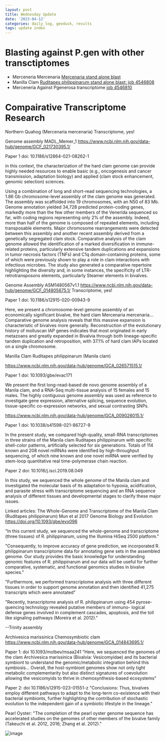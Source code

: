 ```yaml
---
layout: post
title: Wednesday Update
date: '2023-04-12'
categories: daily_log, geoduck, results
tags: update index 
---
```




# Blasting against P.gen with other transctiptomes
- Merceneria Mercenaria [Mercenaria stand alone blast](https://gannet.fish.washington.edu/gigas/data/p.generosa/Mercenaria_blastx.tab)
- Manilla Clam [Ruditapes philippinarum stand alone blast: job 4546808]()
- Merceneria Against Pgenerosa transcriptome [job 4546810]()

# Compairative Transcriptome Research

Northern Quahog (Mercenaria mercenaria) 
Transcriptome, yes! 

Genome assembly MADL_Memer_1
https://www.ncbi.nlm.nih.gov/data-hub/genome/GCF_021730395.1/

Paper 1 doi: 10.1186/s12864-021-08262-1

in this context, the characterization of the hard clam genome can provide highly needed resources to enable basic (e.g., oncogenesis and cancer transmission, adaptation biology) and applied (clam stock enhancement, genomic selection) sciences.

Using a combination of long and short-read sequencing technologies, a 1.86 Gb chromosome-level assembly of the clam genome was generated. The assembly was scaffolded into 19 chromosomes, with an N50 of 83 Mb. Genome annotation yielded 34,728 predicted protein-coding genes, markedly more than the few other members of the Venerida sequenced so far, with coding regions representing only 2% of the assembly. Indeed, more than half of the genome is composed of repeated elements, including transposable elements. Major chromosome rearrangements were detected between this assembly and another recent assembly derived from a genetically segregated clam stock. Comparative analysis of the clam genome allowed the identification of a marked diversification in immune-related proteins, particularly extensive tandem duplications and expansions in tumor necrosis factors (TNFs) and C1q domain-containing proteins, some of which were previously shown to play a role in clam interactions with infectious microbes. The study also generated a comparative repertoire highlighting the diversity and, in some instances, the specificity of LTR-retrotransposons elements, particularly Steamer elements in bivalves.

Genome Assembly ASM1480567v1.1
https://www.ncbi.nlm.nih.gov/data-hub/genome/GCF_014805675.1/
Transcriptome, yes! 

Paper 1 doi: 10.1186/s12915-020-00943-9

Here, we present a chromosome-level genome assembly of an economically significant bivalve, the hard clam Mercenaria mercenaria…Comparative genome analysis reveals that this massive expansion is characteristic of bivalves more generally. Reconstruction of the evolutionary history of molluscan IAP genes indicates that most originated in early metazoans and greatly expanded in Bivalvia through both lineage-specific tandem duplication and retroposition, with 37.1% of hard clam IAPs located on a single chromosome.




Manilla Clam
Ruditapes philippinarum (Manila clam)

https://www.ncbi.nlm.nih.gov/data-hub/genome/GCA_026571515.1/

Paper 1 doi: 10.1093/gbe/evac171 

We present the first long-read-based de novo genome assembly of a Manila clam, and a RNA-Seq multi-tissue analysis of 15 females and 15 males. The highly contiguous genome assembly was used as reference to investigate gene expression, alternative splicing, sequence evolution, tissue-specific co-expression networks, and sexual contrasting SNPs.




https://www.ncbi.nlm.nih.gov/data-hub/genome/GCA_009026015.1/

Paper 1 doi: 10.1038/s41598-021-86727-9

In the present study, we compared high-quality, small-RNA transcriptomes in three strains of the Manila clam Ruditapes philippinarum with specific shell-color patterns, artificially selected for six generations. Totals of 114 known and 208 novel miRNAs were identified by high-throughput sequencing, of which nine known and one novel miRNA were verified by stem-loop quantitative real time-polymerase chain reaction.

Paper 2 doi: 10.1016/j.isci.2019.08.049

In this study, we sequenced the whole genome of the Manila clam and investigated the molecular basis of its adaptation to hypoxia, acidification, and parasite stress with transcriptome sequencing and an RNA sequence analysis of different tissues and developmental stages to clarify these major issues.

Linked articles: The Whole-Genome and Transcriptome of the Manila Clam (Ruditapes philippinarum) Mun et al 2017 Genome Biology and Evolution
https://doi.org/10.1093/gbe/evx096

"﻿In this current study, we sequenced the whole-genome
and transcriptome (three tissues) of R. philippinarum, using the Illumina HiSeq 2500 platform."

"﻿Consequently, to improve accuracy of gene prediction, we incorporated R. philippinarum transcriptome data for annotating gene sets in the assembled genome. Our study provides the basic knowledge for understanding genomic features of R. philippinarum and our data will be useful for further comparative, systematic, and functional genomics studies in bivalve species."

"Furthermore, we performed transcriptome analysis with three different tissues in order to support genome annotation and then identified 41,275 transcripts which were annotated"

"﻿Recently, transcriptome analysis of R. philippinarum using 454 pyrose- quencing technology revealed putative members of immuno- logical defense genes involved in complement cascades, apoptosis, and the toll like signaling pathways (Moreira et al. 2012)."

--Trinity assembly 




Archivesica marissinica
Chemosymbiotic clam
https://www.ncbi.nlm.nih.gov/data-hub/genome/GCA_014843695.1/

Paper 1: doi 10.1093/molbev/msaa241
"Here, we sequenced the genomes of the clam Archivesica marissinica (Bivalvia: Vesicomyidae) and its bacterial symbiont to understand the genomic/metabolic integration behind this symbiosis… Overall, the host-symbiont genomes show not only tight metabolic complementarity but also distinct signatures of coevolution allowing the vesicomyids to thrive in chemosynthesis-based ecosystems"

Paper 2: doi 10.1186/s12915-023-01551-z
"Conclusions: Thus, bivalves employ different pathways to adapt to the long-term co-existence with their bacterial symbionts, further highlighting the contribution of stochastic evolution to the independent gain of a symbiotic lifestyle in the lineage."



Pearl Oyster: 
"﻿The completion of the pearl oyster genome sequence has accelerated studies on the genomes of other members of the bivalve family (Takeuchi et al. 2012, 2016; Zhang et al. 2012)." 


![image](https://user-images.githubusercontent.com/81712104/231642949-fd915044-48cb-465a-b705-ae2893c7a8ae.png)
